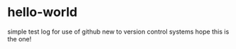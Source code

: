 # hello-world
simple test log for use of github
new to version control systems
hope this is the one!
